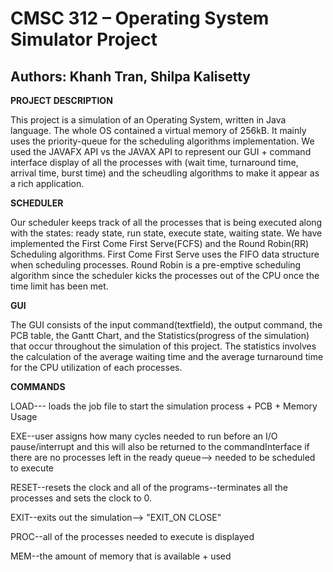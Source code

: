 CMSC 312 – Operating System Simulator Project
=============================================
Authors: Khanh Tran, Shilpa Kalisetty
------------------------------------

**PROJECT DESCRIPTION**

This project is a simulation of an Operating System, written in Java language. The whole OS contained a virtual memory of 256kB. It mainly uses the priority-queue for the scheduling algorithms implementation. We used the JAVAFX API vs the JAVAX API to represent our GUI + command interface display of all the processes with (wait time, turnaround time, arrival time, burst time) and the scheudling algorithms to make it appear as a rich application.

**SCHEDULER**

Our scheduler keeps track of all the processes that is being executed along with the states: ready state, run state, execute state, waiting state. We have implemented the First Come First Serve(FCFS) and the Round Robin(RR) Scheduling algorithms. First Come First Serve uses the FIFO data structure when scheduling processes. Round Robin is a pre-emptive scheduling algorithm since the scheduler kicks the processes out of the CPU once the time limit has been met.

**GUI**

The GUI consists of the input command(textfield), the output command, the PCB table, the Gantt Chart, and the Statistics(progress of the simulation) that occur throughout the simulation of this project. The statistics involves the calculation of the average waiting time and the average turnaround time for the CPU utilization of each processes.

**COMMANDS**

LOAD--- loads the job file to start the simulation process + PCB + Memory Usage

EXE--user assigns how many cycles needed to run before an I/O pause/interrupt and this will also be returned to the commandInterface if there are no processes left in the ready queue--> needed to be scheduled to execute

RESET--resets the clock and all of the programs--terminates all the processes and sets the clock to 0.

EXIT--exits out the simulation--> "EXIT_ON CLOSE"

PROC--all of the processes needed to execute is displayed

MEM--the amount of memory that is available + used
